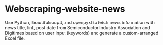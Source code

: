 # Webscraping-website-news
Use Python, Beautifulsoup4, and openpyxl to fetch news information with news title, link, post date from Semiconductor Industry Association and Digitimes based on user input (keywords) and generate a custom-arranged Excel file.
